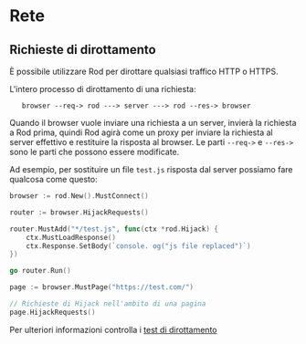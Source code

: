 # Rete

## Richieste di dirottamento

È possibile utilizzare Rod per dirottare qualsiasi traffico HTTP o HTTPS.

L'intero processo di dirottamento di una richiesta:

```text
   browser --req-> rod ---> server ---> rod --res-> browser
```

Quando il browser vuole inviare una richiesta a un server, invierà la richiesta a Rod prima, quindi Rod agirà come un proxy per inviare la richiesta al server effettivo e restituire la risposta al browser. Le parti `--req->` e `--res->` sono le parti che possono essere modificate.

Ad esempio, per sostituire un file `test.js` risposta dal server possiamo fare qualcosa come questo:

```go
browser := rod.New().MustConnect()

router := browser.HijackRequests()

router.MustAdd("*/test.js", func(ctx *rod.Hijack) {
    ctx.MustLoadResponse()
    ctx.Response.SetBody(`console. og("js file replaced")`)
})

go router.Run()

page := browser.MustPage("https://test.com/")

// Richieste di Hijack nell'ambito di una pagina
page.HijackRequests()
```

Per ulteriori informazioni controlla i [test di dirottamento](https://github.com/go-rod/rod/blob/master/hijack_test.go)
